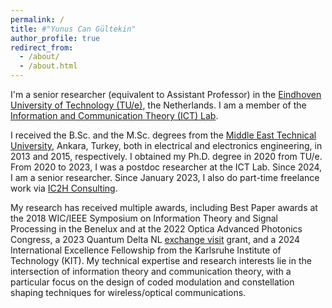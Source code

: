 ```yaml
---
permalink: /
title: #"Yunus Can Gültekin"
author_profile: true
redirect_from: 
  - /about/
  - /about.html
---
```


I'm a senior researcher (equivalent to Assistant Professor) in the [Eindhoven University of Technology (TU/e)](https://www.tue.nl/en/), the Netherlands. I am a member of the [Information and Communication Theory (ICT) Lab](https://www.tue-ictlab.nl/).

I received the B.Sc. and the M.Sc. degrees from the [Middle East Technical University](https://www.metu.edu.tr/), Ankara, Turkey, both in electrical and electronics engineering, in 2013 and 2015, respectively. I obtained my Ph.D. degree in 2020 from TU/e. From 2020 to 2023, I was a postdoc researcher at the ICT Lab. Since 2024, I am a senior researcher. Since January 2023, I also do part-time freelance work via [IC2H Consulting](https://www.ic2h.nl/).

My research has received multiple awards, including Best Paper awards at the 2018 WIC/IEEE Symposium on Information Theory and Signal Processing in the Benelux and at the 2022 Optica Advanced Photonics Congress, a 2023 Quantum Delta NL [exchange visit](https://quantumdelta.nl/news/qdnl-visitor-s-programme-update-yunus-can-gueltekin-and-fenglei-gu) grant, and a 2024 International Excellence Fellowship from the Karlsruhe Institute of Technology (KIT). My technical expertise and research interests lie in the intersection of information theory and communication theory, with a particular focus on the design of coded modulation and constellation shaping techniques for wireless/optical communications.




